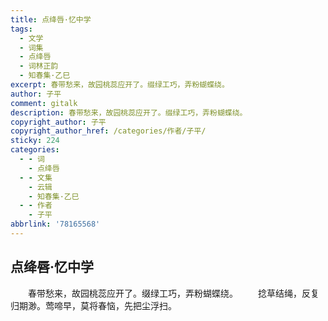 ```yaml
---
title: 点绛唇·忆中学
tags:
  - 文学
  - 词集
  - 点绛唇
  - 词林正韵
  - 知春集·乙巳
excerpt: 春带愁来，故园桃蕊应开了。缀绿工巧，弄粉蝴蝶绕。
author: 子平
comment: gitalk
description: 春带愁来，故园桃蕊应开了。缀绿工巧，弄粉蝴蝶绕。
copyright_author: 子平
copyright_author_href: /categories/作者/子平/
sticky: 224
categories:
  - - 词
    - 点绛唇
  - - 文集
    - 云辑
    - 知春集·乙巳
  - - 作者
    - 子平
abbrlink: '78165568'
---
```

## 点绛唇·忆中学
&emsp;&emsp;春带愁来，故园桃蕊应开了。缀绿工巧，弄粉蝴蝶绕。
&emsp;&emsp;捻草结绳，反复归期渺。莺啼早，莫将春恼，先把尘浮扫。
